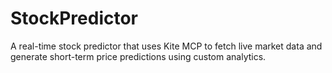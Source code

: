 # StockPredictor
A real-time stock predictor that uses Kite MCP to fetch live market data and generate short-term price predictions using custom analytics.
